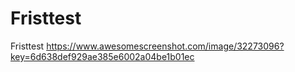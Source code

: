 # Fristtest
Fristtest
https://www.awesomescreenshot.com/image/32273096?key=6d638def929ae385e6002a04be1b01ec
